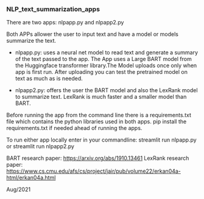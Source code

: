 ### NLP_text_summarization_apps

There are two apps: nlpapp.py and nlpapp2.py

Both APPs allower the user to input text and have a model or models summarize the text.

* nlpapp.py:  uses a neural net model to read text and generate a summary of the text passed to the app. The App uses a Large BART model from the Huggingface transformer library.The Model uploads once only when app is first run. After uploading you can test the pretrained model on text as much as is needed. 
 

* nlpapp2.py: offers the user the BART model and also the LexRank model to summarize text. LexRank is much faster and a smaller model than BART. 

Before running the app from the command line there is a requirements.txt file which contains the python libraries used in both apps. pip install the requirements.txt if needed ahead of running the apps.

To run either app locally enter in your commandline:  streamlit run nlpapp.py or streamlit run nlpapp2.py


BART research paper: https://arxiv.org/abs/1910.13461
LexRank research paper: https://www.cs.cmu.edu/afs/cs/project/jair/pub/volume22/erkan04a-html/erkan04a.html

Aug/2021
